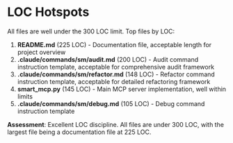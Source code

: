 # LOC Hotspots

All files are well under the 300 LOC limit. Top files by LOC:

1. **README.md** (225 LOC) - Documentation file, acceptable length for project overview
2. **.claude/commands/sm/audit.md** (200 LOC) - Audit command instruction template, acceptable for comprehensive audit framework
3. **.claude/commands/sm/refactor.md** (148 LOC) - Refactor command instruction template, acceptable for detailed refactoring framework
4. **smart_mcp.py** (145 LOC) - Main MCP server implementation, well within limits
5. **.claude/commands/sm/debug.md** (105 LOC) - Debug command instruction template

**Assessment**: Excellent LOC discipline. All files are under 300 LOC, with the largest file being a documentation file at 225 LOC.
